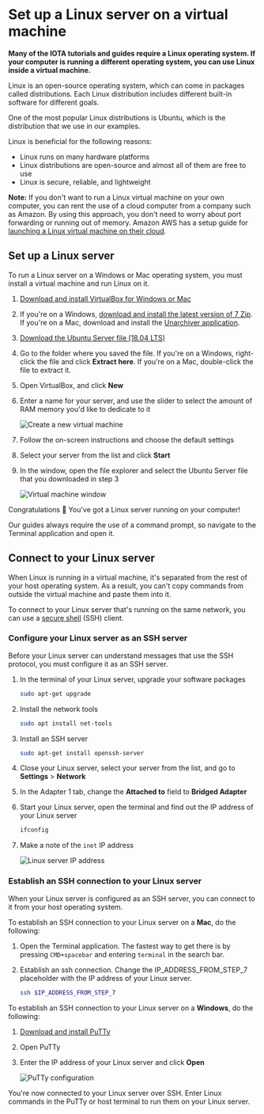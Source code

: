 # Set up a Linux server on a virtual machine

**Many of the IOTA tutorials and guides require a Linux operating system. If your computer is running a different operating system, you can use Linux inside a virtual machine.**

Linux is an open-source operating system, which can come in packages called distributions. Each Linux distribution includes different built-in software for different goals.

One of the most popular Linux distributions is Ubuntu, which is the distribution that we use in our examples.

Linux is beneficial for the following reasons:
* Linux runs on many hardware platforms
* Linux distributions are open-source and almost all of them are free to use
* Linux is secure, reliable, and lightweight

**Note:** If you don't want to run a Linux virtual machine on your own computer, you can rent the use of a cloud computer from a company such as Amazon. By using this approach, you don't need to worry about port forwarding or running out of memory. Amazon AWS has a setup guide for [launching a Linux virtual machine on their cloud](https://aws.amazon.com/getting-started/tutorials/launch-a-virtual-machine/).

## Set up a Linux server

To run a Linux server on a Windows or Mac operating system, you must install a virtual machine and run Linux on it.

1. [Download and install VirtualBox for Windows or Mac](https://www.virtualbox.org/wiki/Downloads)

2. If you're on a Windows, [download and install the latest version of 7 Zip](https://www.7-zip.org/). If you're on a Mac, download and install the [Unarchiver application](https://itunes.apple.com/us/app/the-unarchiver/id425424353).

3. [Download the Ubuntu Server file (18.04 LTS)](https://www.ubuntu.com/download/server)

4. Go to the folder where you saved the file. If you're on a Windows, right-click the file and click **Extract here**. If you're on a Mac, double-click the file to extract it.

5. Open VirtualBox, and click **New**

6. Enter a name for your server, and use the slider to select the amount of RAM memory you'd like to dedicate to it

    ![Create a new virtual machine](../virtual-machine-setup.png) 

7. Follow the on-screen instructions and choose the default settings

8. Select your server from the list and click **Start**

9. In the window, open the file explorer and select the Ubuntu Server file that you downloaded in step 3

    ![Virtual machine window](../select-virtual-image.png)

Congratulations :tada: You've got a Linux server running on your computer!

Our guides always require the use of a command prompt, so navigate to the Terminal application and open it.

## Connect to your Linux server

When Linux is running in a virtual machine, it's separated from the rest of your host operating system. As a result, you can't copy commands from outside the virtual machine and paste them into it.

To connect to your Linux server that's running on the same network, you can use a [secure shell](https://www.ssh.com/ssh/) (SSH) client.

### Configure your Linux server as an SSH server

Before your Linux server can understand messages that use the SSH protocol, you must configure it as an SSH server.

1. In the terminal of your Linux server, upgrade your software packages

    ```bash
    sudo apt-get upgrade
    ```

2. Install the network tools

    ```bash
    sudo apt install net-tools
    ```

3. Install an SSH server

    ```bash
    sudo apt-get install openssh-server
    ```

4. Close your Linux server, select your server from the list, and go to **Settings** > **Network**

5. In the Adapter 1 tab, change the **Attached to** field to **Bridged Adapter**

6. Start your Linux server, open the terminal and find out the IP address of your Linux server

    ```bash
    ifconfig
    ```

7. Make a note of the `inet` IP address

    ![Linux server IP address](../linux-server-ip-address.png)

### Establish an SSH connection to your Linux server

When your Linux server is configured as an SSH server, you can connect to it from your host operating system.

To establish an SSH connection to your Linux server on a **Mac**, do the following:

1. Open the Terminal application. The fastest way to get there is by pressing `CMD+spacebar` and entering `terminal` in the search bar.

2. Establish an ssh connection. Change the IP_ADDRESS_FROM_STEP_7 placeholder with the IP address of your Linux server.

    ```bash
    ssh $IP_ADDRESS_FROM_STEP_7
    ```

To establish an SSH connection to your Linux server on a **Windows**, do the following:

1. [Download and install PuTTy](https://www.ssh.com/ssh/putty/download#sec-Download-PuTTY-installation-package-for-Windows)

2. Open PuTTy

3. Enter the IP address of your Linux server and click **Open**

    ![PuTTy configuration](../connect-putty-to-linux-server.PNG)

You're now connected to your Linux server over SSH. Enter Linux commands in the PuTTy or host terminal to run them on your Linux server.

